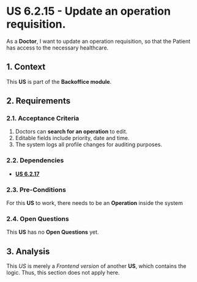 # US 6.2.15 - Update an operation requisition.

As a **Doctor**, I want to update an operation requisition, so that the Patient has access to the necessary healthcare.


## 1. Context

This **US** is part of the **Backoffice module**.

## 2. Requirements

### 2.1. Acceptance Criteria

1. Doctors can **search for an operation** to edit.
2. Editable fields include priority, date and time.
4. The system logs all profile changes for auditing purposes.

### 2.2. Dependencies

* [**US 6.2.17**](../../sprint-b/6-2-17/readme.md)

### 2.3. Pre-Conditions

For this **US** to work, there needs to be an **Operation** inside the system

### 2.4. Open Questions

This **US** has no **Open Questions** yet.

## 3. Analysis

This *US* is merely a *Frontend version* of another **US**, which contains the logic. Thus, this section does not apply here.

